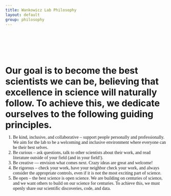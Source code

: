 ```yaml
---
title: Wankowicz Lab Philosophy
layout: default
group: philosophy
---
```


<div style="margin-top: 120px;">
</div>

**<span style="font-size: 2em;">Our goal is to become the best scientists we can be, believing that excellence in science will naturally follow. To achieve this, we dedicate ourselves to the following guiding principles.</span>**

<ol style="font-family: 'Montserrat', san-serif;">
    <li>Be kind, inclusive, and collaborative – support people personally and professionally. We aim for the lab to be a welcoming and inclusive environment where everyone can be their best selves.</li>
    <li>Be curious – ask questions, talk to other scientists about their work, and read literature outside of your field (and in your field!).</li>
    <li>Be creative — envision what comes next. Crazy ideas are great and welcome!</li>
    <li>Be rigorous – check your work, have your neighbor check your work, and always consider the appropriate controls, even if it is not the most exciting part of science.</li>
    <li>Be open – the best science is open science. We are building on centuries of science, and we want others to build on our science for centuries. To achieve this, we must openly share our scientific discoveries, code, and data.</li>
</ol>
